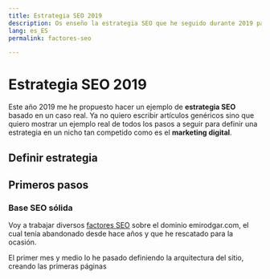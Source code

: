```yaml
---
title: Estrategia SEO 2019
description: Os enseño la estrategia SEO que he seguido durante 2019 para posicionarme
lang: es_ES
permalink: factores-seo

---
```


# Estrategia SEO 2019

Este año 2019 me he propuesto hacer un ejemplo de **estrategia SEO** basado en un caso real. Ya no quiero escribir artículos genéricos sino que quiero mostrar un ejemplo real de todos los pasos a seguir para definir una estrategia en un nicho tan competido como es el **marketing digital**.

## Definir estrategia

## Primeros pasos

### Base SEO sólida

Voy a trabajar diversos [factores SEO](factores-se) sobre el dominio emirodgar.com, el cual tenía abandonado desde hace años y que he rescatado para la ocasión.

El primer mes y medio lo he pasado definiendo la arquitectura del sitio, creando las primeras páginas 


<!--stackedit_data:
eyJoaXN0b3J5IjpbLTEyNzg4OTQ0NTUsLTE2NjY1NTc2NDBdfQ
==
-->